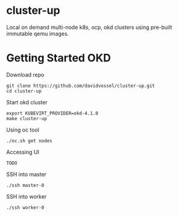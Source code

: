 # cluster-up
Local on demand multi-node k8s, ocp, okd clusters using pre-built immutable qemu images.




# Getting Started OKD

Download repo
```
git clone https://github.com/davidvossel/cluster-up.git
cd cluster-up
```

Start okd cluster
```
export KUBEVIRT_PROVIDER=okd-4.1.0
make cluster-up
```

Using oc tool
```
./oc.sh get nodes
```

Accessing UI
```
TODO
```

SSH into master
```
./ssh master-0
```

SSH into worker
```
./ssh worker-0
```
